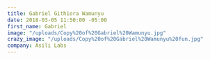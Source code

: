 ```yaml
---
title: Gabriel Githiora Wamunyu
date: 2018-03-05 11:50:00 -05:00
first_name: Gabriel
image: "/uploads/Copy%20of%20Gabriel%20Wamunyu.jpg"
crazy_image: "/uploads/Copy%20of%20Gabriel%20Wamunyu%20fun.jpg"
company: Asili Labs
---
```


